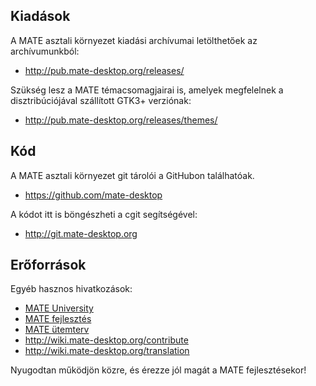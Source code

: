 <!--
.. link:
.. description:
.. tags: Fejlesztés
.. date: 2011-12-05 12:00:30
.. title: Fejlesztés
.. slug: development
-->

## Kiadások

A MATE asztali környezet kiadási archívumai letölthetőek az archívumunkból:

  * <http://pub.mate-desktop.org/releases/>

Szükség lesz a MATE témacsomagjairai is, amelyek megfelelnek a disztribúciójával
szállított GTK3+ verziónak:

  * <http://pub.mate-desktop.org/releases/themes/>

## Kód

A MATE asztali környezet git tárolói a GitHubon találhatóak.

  * <https://github.com/mate-desktop>

A kódot itt is böngészheti a cgit segítségével:

  * <http://git.mate-desktop.org>

## Erőforrások

 Egyéb hasznos hivatkozások:

  * [MATE University](/blog/2013-03-12-mate-university/)
  * [MATE fejlesztés](http://wiki.mate-desktop.org/dev-doc)
  * [MATE ütemterv](http://wiki.mate-desktop.org/roadmap)
  * <http://wiki.mate-desktop.org/contribute>
  * <http://wiki.mate-desktop.org/translation>

Nyugodtan működjön közre, és érezze jól magát a MATE fejlesztésekor!